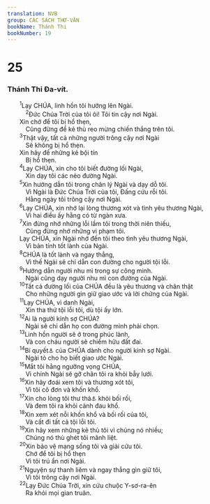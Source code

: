 ```yaml
---
translation: NVB
group: CÁC SÁCH THƠ-VĂN
bookName: Thánh Thi 
bookNumber: 19
---
```


<div class="title"><h1>25</h1><h3>Thánh Thi Đa-vít. </h3></div>
<span class="verse thi_25_1">  <sup>1</sup>Lạy CHÚA, linh hồn tôi hướng lên Ngài. <br/></span>
<span class="verse thi_25_2">   <sup>2</sup>Đức Chúa Trời của tôi ôi! Tôi tin cậy nơi Ngài. <br/>  Xin chớ để tôi bị hổ thẹn, <br/>   Cũng đừng để kẻ thù reo mừng chiến thắng trên tôi. <br/></span>
<span class="verse thi_25_3">  <sup>3</sup>Thật vậy, tất cả những người trông cậy nơi Ngài <br/>   Sẽ không bị hổ thẹn. <br/>  Xin hãy để những kẻ bội tín <br/>   Bị hổ thẹn. <br/></span>
<span class="verse thi_25_4">  <sup>4</sup>Lạy CHÚA, xin cho tôi biết đường lối Ngài, <br/>   Xin dạy tôi các nẻo đường Ngài. <br/></span>
<span class="verse thi_25_5">  <sup>5</sup>Xin hướng dẫn tôi trong chân lý Ngài và dạy dỗ tôi. <br/>   Vì Ngài là Đức Chúa Trời của tôi, Đấng cứu rỗi tôi. <br/>   Hằng ngày tôi trông cậy nơi Ngài. <br/></span>
<span class="verse thi_25_6">  <sup>6</sup>Lạy CHÚA, xin nhớ lại lòng thương xót và tình yêu thương Ngài, <br/>   Vì hai điều ấy hằng có từ ngàn xưa. <br/></span>
<span class="verse thi_25_7">  <sup>7</sup>Xin đừng nhớ những lỗi lầm tôi trong thời niên thiếu, <br/>   Cũng đừng nhớ những vi phạm tôi. <br/>  Lạy CHÚA, xin Ngài nhớ đến tôi theo tình yêu thương Ngài, <br/>   Vì bản tính tốt lành của Ngài. <br/></span>
<span class="verse thi_25_8">  <sup>8</sup>CHÚA là tốt lành và ngay thẳng, <br/>   Vì thế Ngài sẽ chỉ dẫn con đường cho người tội lỗi. <br/></span>
<span class="verse thi_25_9">  <sup>9</sup>Hướng dẫn người nhu mì trong sự công minh. <br/>   Ngài cũng dạy người nhu mì con đường của Ngài. <br/></span>
<span class="verse thi_25_10">  <sup>10</sup>Tất cả đường lối của CHÚA đều là yêu thương và chân thật <br/>   Cho những người gìn giữ giao ước và lời chứng của Ngài. <br/></span>
<span class="verse thi_25_11">  <sup>11</sup>Lạy CHÚA, vì danh Ngài, <br/>   Xin tha thứ tội lỗi tôi, dù tội ấy lớn. <br/></span>
<span class="verse thi_25_12">  <sup>12</sup>Ai là người kính sợ CHÚA? <br/>   Ngài sẽ chỉ dẫn họ con đường mình phải chọn. <br/></span>
<span class="verse thi_25_13">  <sup>13</sup>Linh hồn người sẽ ở trong phúc lành, <br/>   Và con cháu người sẽ chiếm hữu đất đai. <br/></span>
<span class="verse thi_25_14">  <sup>14</sup>Bí quyết<a data-toggle="tooltip" data-placement="bottom" title="Ctd: sự thân thiết">⚓</a> của CHÚA dành cho người kính sợ Ngài. <br/>   Ngài tỏ cho họ biết giao ước Ngài. <br/></span>
<span class="verse thi_25_15">  <sup>15</sup>Mắt tôi hằng ngưỡng vọng CHÚA, <br/>   Vì chính Ngài sẽ gỡ chân tôi ra khỏi bẫy lưới. <br/></span>
<span class="verse thi_25_16">  <sup>16</sup>Xin hãy đoái xem tôi và thương xót tôi, <br/>   Vì tôi cô đơn và khốn khổ. <br/></span>
<span class="verse thi_25_17">  <sup>17</sup>Xin cho lòng tôi thư thả<a data-toggle="tooltip" data-placement="bottom" title="MT: sự bối rối nơi lòng tôi gia tăng">⚓</a> khỏi bối rối, <br/>   Và đem tôi ra khỏi cảnh đau khổ. <br/></span>
<span class="verse thi_25_18">  <sup>18</sup>Xin xem xét nỗi khốn khổ và bối rối của tôi, <br/>   Và cất đi tất cả tội lỗi tôi. <br/></span>
<span class="verse thi_25_19">  <sup>19</sup>Xin hãy xem những kẻ thù tôi vì chúng nó nhiều; <br/>   Chúng nó thù ghét tôi mãnh liệt. <br/></span>
<span class="verse thi_25_20">  <sup>20</sup>Xin bảo vệ mạng sống tôi và giải cứu tôi. <br/>   Chớ để tôi bị hổ thẹn <br/>   Vì tôi trú ẩn nơi Ngài. <br/></span>
<span class="verse thi_25_21">  <sup>21</sup>Nguyện sự thanh liêm và ngay thẳng gìn giữ tôi, <br/>   Vì tôi trông cậy nơi Ngài. <br/></span>
<span class="verse thi_25_22">  <sup>22</sup>Lạy Đức Chúa Trời, xin cứu chuộc Y-sơ-ra-ên <br/>   Ra khỏi mọi gian truân. <br/></span>
